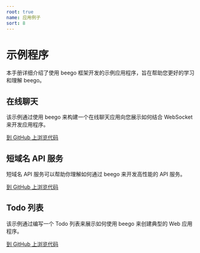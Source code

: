 ```yaml
---
root: true
name: 应用例子
sort: 8
---
```


# 示例程序

本手册详细介绍了使用 beego 框架开发的示例应用程序，旨在帮助您更好的学习和理解 beego。

## 在线聊天

该示例通过使用 beego 来构建一个在线聊天应用向您展示如何结合 WebSocket 来开发应用程序。

[到 GitHub 上浏览代码](https://github.com/beego/samples/tree/master/WebIM)

## 短域名 API 服务

短域名 API 服务可以帮助你理解如何通过 beego 来开发高性能的 API 服务。

[到 GitHub 上浏览代码](https://github.com/beego/samples/tree/master/shorturl)

## Todo 列表

该示例通过编写一个 Todo 列表来展示如何使用 beego 来创建典型的 Web 应用程序。

[到 GitHub 上浏览代码](https://github.com/beego/samples/tree/master/todo)
